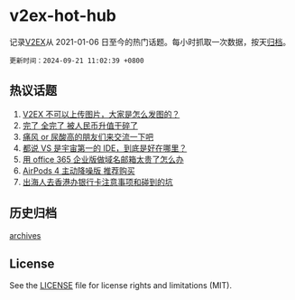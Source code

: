# v2ex-hot-hub

 记录[V2EX](https://www.v2ex.com/)从 2021-01-06 日至今的热门话题。每小时抓取一次数据，按天[归档](archives)。

`更新时间：2024-09-21 11:02:39 +0800`

## 热议话题

1. [V2EX 不可以上传图片，大家是怎么发图的？](https://www.v2ex.com/t/1074387)
1. [完了 全完了 被人民币升值干碎了](https://www.v2ex.com/t/1074390)
1. [痛风 or 尿酸高的朋友们来交流一下吧](https://www.v2ex.com/t/1074317)
1. [都说 VS 是宇宙第一的 IDE，到底是好在哪里？](https://www.v2ex.com/t/1074382)
1. [用 office 365 企业版做域名邮箱太贵了怎么办](https://www.v2ex.com/t/1074314)
1. [AirPods 4 主动降噪版 推荐购买](https://www.v2ex.com/t/1074321)
1. [出海人去香港办银行卡注意事项和碰到的坑](https://www.v2ex.com/t/1074406)

## 历史归档

[archives](archives)

## License

See the [LICENSE](LICENSE) file for license rights and limitations (MIT).
